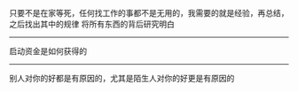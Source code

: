 只要不是在家等死，任何找工作的事都不是无用的，我需要的就是经验，再总结，之后找出其中的规律 将所有东西的背后研究明白
___
启动资金是如何获得的
___
别人对你的好都是有原因的，尤其是陌生人对你的好更是有原因的